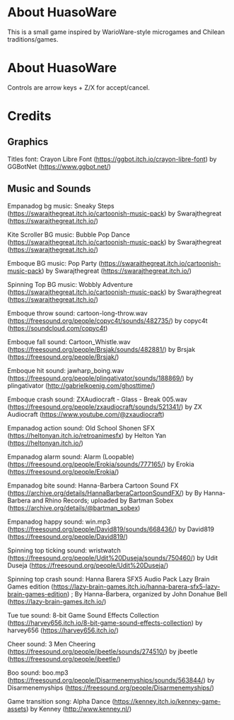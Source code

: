 About HuasoWare
======================

This is a small game inspired by WarioWare-style microgames and Chilean traditions/games. 

About HuasoWare
======================

Controls are arrow keys + Z/X for accept/cancel. 

Credits
======================

Graphics
----------------------

Titles font:
  Crayon Libre Font (https://ggbot.itch.io/crayon-libre-font) by GGBotNet (https://www.ggbot.net/)

Music and Sounds
----------------------

Empanadog bg music:
  Sneaky Steps (https://swarajthegreat.itch.io/cartoonish-music-pack) by Swarajthegreat (https://swarajthegreat.itch.io/)

Kite Scroller BG music:
  Bubble Pop Dance (https://swarajthegreat.itch.io/cartoonish-music-pack) by Swarajthegreat (https://swarajthegreat.itch.io/)

Emboque BG music:
  Pop Party (https://swarajthegreat.itch.io/cartoonish-music-pack) by Swarajthegreat (https://swarajthegreat.itch.io/)

Spinning Top BG music:
  Wobbly Adventure (https://swarajthegreat.itch.io/cartoonish-music-pack) by Swarajthegreat (https://swarajthegreat.itch.io/)

Emboque throw sound:
  cartoon-long-throw.wav (https://freesound.org/people/copyc4t/sounds/482735/) by copyc4t (https://soundcloud.com/copyc4t)

Emboque fall sound:
  Cartoon_Whistle.wav (https://freesound.org/people/Brsjak/sounds/482881/) by Brsjak (https://freesound.org/people/Brsjak/)

Emboque hit sound:
  jawharp_boing.wav (https://freesound.org/people/plingativator/sounds/188869/) by plingativator (http://gabrielkoenig.com/ghosttime/)

Emboque crash sound:
  ZXAudiocraft - Glass - Break 005.wav (https://freesound.org/people/zxaudiocraft/sounds/521341/) by ZX Audiocraft (https://www.youtube.com/@zxaudiocraft)

Empanadog action sound:
  Old School Shonen SFX (https://heltonyan.itch.io/retroanimesfx) by Helton Yan (https://heltonyan.itch.io/)

Empanadog alarm sound:
  Alarm (Loopable) (https://freesound.org/people/Erokia/sounds/777165/) by Erokia (https://freesound.org/people/Erokia/)

Empanadog bite sound:
  Hanna-Barbera Cartoon Sound FX (https://archive.org/details/HannaBarberaCartoonSoundFX/) by By Hanna-Barbera and Rhino Records; uploaded by Bartman Sobex (https://archive.org/details/@bartman_sobex)

Empanadog happy sound:
  win.mp3 (https://freesound.org/people/David819/sounds/668436/) by David819 (https://freesound.org/people/David819/)

Spinning top ticking sound:
  wristwatch (https://freesound.org/people/Udit%20Duseja/sounds/750460/) by Udit Duseja (https://freesound.org/people/Udit%20Duseja/)

Spinning top crash sound:
  Hanna Barera SFX5 Audio Pack Lazy Brain Games edition (https://lazy-brain-games.itch.io/hanna-barera-sfx5-lazy-brain-games-edition) ; By Hanna-Barbera, organized by John Donahue Bell (https://lazy-brain-games.itch.io/)

Tue tue sound:
  8-bit Game Sound Effects Collection (https://harvey656.itch.io/8-bit-game-sound-effects-collection) by harvey656 (https://harvey656.itch.io/)

Cheer sound:
  3 Men Cheering (https://freesound.org/people/jbeetle/sounds/274510/) by jbeetle (https://freesound.org/people/jbeetle/)

Boo sound:
  boo.mp3 (https://freesound.org/people/Disarmenemyships/sounds/563844/) by Disarmenemyships (https://freesound.org/people/Disarmenemyships/)

Game transition song:
  Alpha Dance (https://kenney.itch.io/kenney-game-assets) by Kenney (http://www.kenney.nl/)

